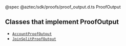 @spec @aztec/sdk/proofs/proof_output.d.ts ProofOutput

## Classes that implement ProofOutput

- [`AccountProofOutput`](/#/Types/AccountProofOutput)
- [`JoinSplitProofOutput`](/#/Types/JoinSplitProofOutput)
